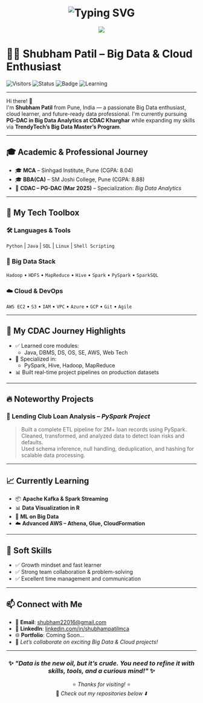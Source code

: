<h1 align="center">
  <img src="https://readme-typing-svg.herokuapp.com?font=Fira+Code&duration=3000&pause=1000&color=F72585&center=true&vCenter=true&multiline=true&width=600&height=100&lines=🚀+Shubham+Patil;Big+Data+%7C+Cloud+%7C+ML+Explorer+from+India" alt="Typing SVG" />
</h1>

<p align="center">
  <img src="https://capsule-render.vercel.app/api?type=waving&color=gradient&height=150&section=header&text=👨‍💻%20Shubham%20Patil%20%20🚀&fontSize=40&fontAlign=50&fontColor=ffffff" />
</p>

# 👨‍💻 Shubham Patil – Big Data & Cloud Enthusiast

![Visitors](https://komarev.com/ghpvc/?username=shubhampatilmca&style=flat-square&color=blue)
![Status](https://img.shields.io/badge/Big%20Data-PySpark|Hadoop|Hive-blueviolet)
![Badge](https://img.shields.io/badge/Cloud-AWS|Azure|GCP-orange)
![Learning](https://img.shields.io/badge/Learning-Kafka|ML|R-informational)

---

Hi there! 👋  
I'm **Shubham Patil** from Pune, India — a passionate Big Data enthusiast, cloud learner, and future-ready data professional. I'm currently pursuing **PG-DAC in Big Data Analytics at CDAC Kharghar** while expanding my skills via **TrendyTech’s Big Data Master’s Program**.

---

## 🎓 Academic & Professional Journey

- 🎓 **MCA** – Sinhgad Institute, Pune (CGPA: 8.04)  
- 🎓 **BBA(CA)** – SM Joshi College, Pune (CGPA: 8.88)  
- 🚀 **CDAC – PG-DAC (Mar 2025)** – Specialization: *Big Data Analytics*

---

## 💼 My Tech Toolbox

### 🛠️ Languages & Tools
`Python` | `Java` | `SQL` | `Linux` | `Shell Scripting`

### 💾 Big Data Stack
`Hadoop` • `HDFS` • `MapReduce` • `Hive` • `Spark` • `PySpark` • `SparkSQL`

### ☁️ Cloud & DevOps
`AWS EC2` • `S3` • `IAM` • `VPC` • `Azure` • `GCP` • `Git` • `Agile`

---

## 📌 My CDAC Journey Highlights

- ✅ Learned core modules:
  - Java, DBMS, DS, OS, SE, AWS, Web Tech
- 🚀 Specialized in:
  - PySpark, Hive, Hadoop, MapReduce
- 📊 Built real-time project pipelines on production datasets

---

## 🔥 Noteworthy Projects

### 🧾 Lending Club Loan Analysis – *PySpark Project*
> Built a complete ETL pipeline for 2M+ loan records using PySpark.  
> Cleaned, transformed, and analyzed data to detect loan risks and defaults.  
> Used schema inference, null handling, deduplication, and hashing for scalable data processing.

---

## 📈 Currently Learning

- 📦 **Apache Kafka & Spark Streaming**  
- 📊 **Data Visualization in R**  
- 🤖 **ML on Big Data**  
- ☁️ **Advanced AWS – Athena, Glue, CloudFormation**

---

## 🌟 Soft Skills

- ✅ Growth mindset and fast learner  
- ✅ Strong team collaboration & problem-solving  
- ✅ Excellent time management and communication

---

## 📫 Connect with Me

- 📧 **Email**: shubham22016@gmail.com  
- 🔗 **LinkedIn**: [linkedin.com/in/shubhampatilmca](https://linkedin.com/in/shubhampatilmca)  
- 🌐 **Portfolio**: Coming Soon...  
- 💬 *Let’s collaborate on exciting Big Data & Cloud projects!*

---

<div align="center">

### ✨ *"Data is the new oil, but it’s crude. You need to refine it with skills, tools, and a curious mind!"* ✨

⭐ *Thanks for visiting!* ⭐  
📌 *Check out my repositories below ⬇️*

</div>
